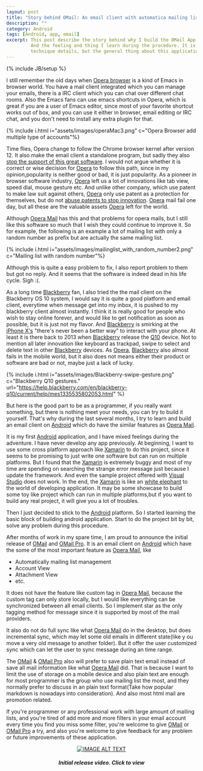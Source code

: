 ```yaml
---
layout: post
title: "Story behind OMail: An email client with automatica mailing list managment on Android"
description: ""
category: Android
tags: [Android, app, email]
excerpt: This post describe the story behind why I build the OMail App on Android.
         And the feeling and thing I learn during the procedure. It is not about
         technique details, but the general thing about this application.
---
```

{% include JB/setup %}

I still remember the old days when [Opera browser][8] is a kind of Emacs in
browser world. You have a mail client integrated which you can manage your
emails, there is a IRC client which you can chat over different chat rooms.
Also the Emacs fans can use emacs shortcuts in Opera, which is great if you
are a user of Emacs editor, since most of your favorite shortcut works out
of box, and you can use it either in browser, email editing or IRC chat, and
you don't need to install any extra plugin for that.


{% include i.html i="assets/images/operaMac3.png" c="Opera Browser add multiple type of accounts"%}


Time flies, Opera change to follow the Chrome browser kernel after version 12.
It also make the email client a standalone program, but sadly they also
[stop the support of this great software][1]. I would not argue whether it is
correct or wise decision for [Opera][8] to follow this path, since in my
opinion,popularity is neither good or bad, it is just popularity. As a pioneer
in browser software industry, [Opera][8] left us a lot of innovations like tab
view, speed dial, mouse gesture etc. And unlike other company, which use patent
to make law suit against others, [Opera][8] only use patent as a protection for
themselves, but do not [abuse patents to stop innovation][9]. [Opera][8] mail
fail one day, but all these are the valuable assets [Opera][8] left for the
world.

Although [Opera Mail][1] has this and that problems for opera mails, but I still
like this software so much that I wish they could continue to improve it. 
So for example, the following is an example a lot of mailing list with only 
a random number as prefix but are actually the same mailing list.

{% include i.html i="assets/images/mailinglist_with_random_number2.png" c="Mailing list with random number"%}

Although this is quite a easy problem to fix, I also report problem to them but got
no reply. And it seems that the software is indeed dead in his life cycle. Sigh :(.

As a long time [Blackberry](10) fan, I also tried the the mail client on the 
Blackberry OS 10 system, I would say it is quite a good platform and email
client, everytime when message get into my inbox, it is pushed to my blackberry
client almost instantly. I think it is really good for people who wish to 
stay online forever, and would like to get notification as soon as possible,
but it is just not my flavor. And [Blackberry](10) is smirking at the 
[iPhone X's](11) "there's never been a better way" to interact with your phone.
At least it is there back to 2013 when [Blackberry](10) release the [Q10][12]
device. Not to mention all later innovation like keyboard as trackpad, swipe
to select and delete text in other [Blackberry](10) devices. As [Opera][8],
[Blackberry](10) also almost fails in the mobile world, but it also does not 
means either their product or software are bad or not, maybe just a lack of 
lucky.

{% include i.html i="assets/images/Blackberry-swipe-gesture.png" c="Blackberry Q10 gestures." url="https://help.blackberry.com/en/blackberry-q10/current/help/mes1335535802053.html" %}



But here is the good part to be as a programmer, if you really want something,
but there is nothing meet your needs, you can try to build it yourself. That's
why during the last several months, I try to learn and build an email client on
[Android][2] which do have the similar features as [Opera Mail][1].

It is my first [Android][2] application, and I have mixed feelings during the
adventure. I have never develop any app previously. At beginning, I want to use
some cross platform approach like [Xamarin][3] to do this project, since it
seems to be promising to just write one software but can run on multiple
platforms. But I found that the [Xamarin][3] is extremely buggy and most of my
time are spending on searching the strange error message just because I update
the framework. And even the sample project offered with [Visual Studio][4] does
not work. In the end, the [Xamarin][3] is like an [white elephant][5] to the
world of developing application. It may be some showcase to build some toy like
project which can run in multiple platforms,but if you want to build any real
project, it will give you a lot of troubles.

Then I just decided to stick to the [Android][2] platform. So I started learning
the basic block of building android application. Start to do the project bit by
bit, solve any problem during this procedure.

After months of work in my spare time, I am proud to announce the initial
release of [OMail][6] and [OMail Pro][7]. It is an email client on [Android][2]
which have the some of the most important feature as [Opera Mail][1], like

- Automatically mailing list management
- Account View
- Attachment View
- etc.

It does not have the feature like custom tag in [Opera Mail][1], because the
custom tag can only store locally, but I would like everything can be
synchronized between all email clients. So I implement star as the only tagging
method for message since it is supported by most of the mail providers.

It also do not do full sync like what [Opera Mail][1] do in the desktop, but
does incremental sync, which may let some old emails in different state(like y
ou move a very old message to another folder). But it offer the user customized
sync which can let the user to sync message during an time range.

The [OMail][6] & [OMail Pro][7] also will prefer to save plain text email
instead of save all mail information like what [Opera Mail][1] did. That is
because I want to limit the use of storage on a mobile device and also plain
text are enough for most programmer is the group who use mailing list the most,
and they normally prefer to discuss in an plain text format(Take how popular
markdown is nowadays into consideration). And also most html mail are promotion
related.

If you're programmer or any professional work with large amount of mailing
lists, and you're tired of add more and more filters in your email account
every time you find you miss some filter, you're welcome to give [OMail][6]
or [OMail Pro][7] a try, and also you're welcome to give feedback for any
problem or future improvements of these application.

<div align="center">
  <a href="https://www.youtube.com/watch?v=zWoh1Dqq6-Y">
  <img src="https://img.youtube.com/vi/zWoh1Dqq6-Y/0.jpg" alt="IMAGE ALT TEXT">
  </a>
  <h5>Initial release video. Click to view</h5>
</div>

[1]: https://en.wikipedia.org/wiki/Opera_Mail
[2]: https://www.android.com/
[3]: https://en.wikipedia.org/wiki/Xamarin
[4]: https://visualstudio.microsoft.com/
[5]: https://en.wikipedia.org/wiki/White_elephant
[6]: https://play.google.com/store/apps/details?id=com.m00nlight.omail
[7]: https://play.google.com/store/apps/details?id=com.m00nlight.omail_pro
[8]: https://www.opera.com/
[9]: http://en.swpat.org/wiki/Opera_Software
[10]: https://www.blackberry.com/en
[11]: https://en.wikipedia.org/wiki/IPhone_X
[12]: https://en.wikipedia.org/wiki/BlackBerry_Q10

